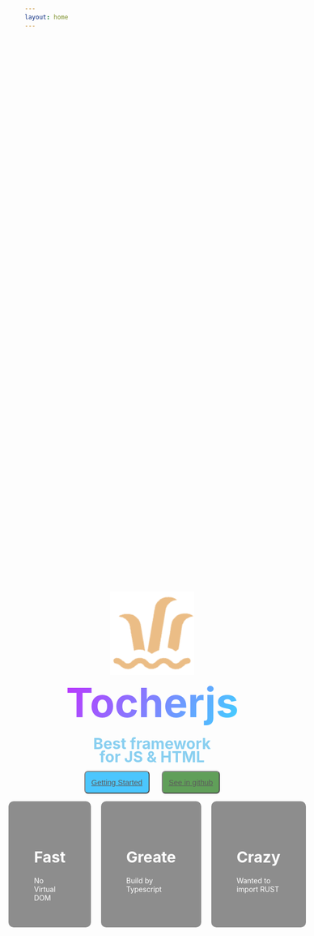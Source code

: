 ```yaml
---
layout: home
---
```


<main>
  <img src="./icon.png" class="icont"/>
  <h1 class="mainH1">Tocherjs</h1>
  <div class="SubTs">
    <h1 class="SubH1">Best framework </h1>
    <h1 class="SubH1">for JS & HTML</h1>
  </div>
  <div class="btng">
    <button class="gts"><a href="/main/Getstarted">Getting Started</a></button>
    <button class="gtb"><a href="https://github.com/yezert/tocher.js">See in github</a></button>
  </div>
  <div class="cs">  
    <span class="card">
      <h1 id="ct">Fast</h1>
      No Virtual DOM
      </span>
    <span class="card">
      <h1 id="ct">Greate</h1>
      Build by Typescript
    </span>
    <span class="card">
      <h1 id="ct">Crazy</h1>
      Wanted to import RUST
    </span>
  </div>
</main>

<style>
  .cs {
    display:flex;
  }
  #ct {
    font-size:30px;
    font-weight:700;
    margin-bottom:20px;
  }
  .card {
    opacity:70%;
    margin-left:20px;
    border-radius:10px;
    padding:50px;
    color:#ffffff;
    background-color:#5f5f5f;
  }
  .btng {
    transition:ease-in-out .3s;
    margin:5px
  }
  .icont {
    transition:ease-in-out .3s;
    scale:1.3;
    margin-bottom:50px
  }
  .icont:hover {
    filter: drop-shadow(2px 5px 5px #CD7F32);
    scale:1.5;
  }
  main {
    margin-top:50px;
    transition:ease-in-out .3s;
    display:flex;
    justify-content:center;
    height:70vh;
    align-items:center;
    flex-direction:column;
  }
  .mainH1 {
    font-weight:700;
    background-image: linear-gradient(120deg, #bd34fe, #41d1ff);
    -webkit-background-clip: text;
    color: transparent;
    font-size:10px;
    scale:8
  }
  .SubH1 {
    font-weight:700;
    margin-bottom:8px;
    -webkit-background-clip: text;
    color: rgb(137, 207, 240);
    font-size:10px;
    scale:3
  }

  .SubTs {
    margin-top:50px;
    text-align:center;
  }

  .gts {
    font-size:15px;
    margin:10px;
    transition:ease-in-out .3s;
    color:#efefff;
    background-color:rgb(0,175,255);
    padding:12px;
    opacity:70%;
    border-radius:7px
  }
  .gts:hover {
    background-color:green;
    color:rgb(255,255,255)
  }

  .gtb {
    padding:12px;
    font-size:15px;
    margin:10px;
    transition:ease-in-out .3s;
    color:#efefff;
    background-color:rgb(30,120,20);
    opacity:70%;
    border-radius:7px
  }
  .gtb:hover {
    background-color:rgb(60,80,90);
    color:rgb(255,255,255)
  }
</style>
